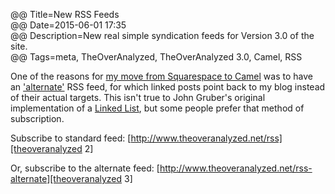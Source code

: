 @@ Title=New RSS Feeds  
@@ Date=2015-06-01 17:35  
@@ Description=New real simple syndication feeds for Version 3.0 of the site.  
@@ Tags=meta, TheOverAnalyzed, TheOverAnalyzed 3.0, Camel, RSS  

One of the reasons for [my move from Squarespace to Camel][theoveranalyzed] was to have an ['alternate'][alt] RSS feed, for which linked posts point back to my blog instead of their actual targets. This isn't true to John Gruber's original implementation of a [Linked List][ll], but some people prefer that method of subscription.

Subscribe to standard feed: [http://www.theoveranalyzed.net/rss][theoveranalyzed 2]

Or, subscribe to the alternate feed: [http://www.theoveranalyzed.net/rss-alternate][theoveranalyzed 3]

[alt]: https://github.com/cliss/camel#design-goals
[ll]: http://daringfireball.net/2004/06/linked_list
[theoveranalyzed]: /2015/6/1/theoveranalyzed-30
[theoveranalyzed 2]: /rss
[theoveranalyzed 3]: /rss-alternate